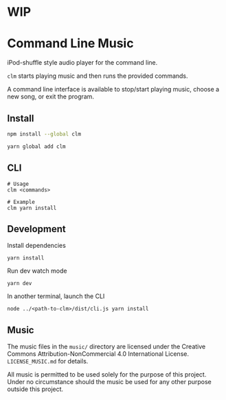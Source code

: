 # WIP

# Command Line Music

iPod-shuffle style audio player for the command line.

`clm` starts playing music and then runs the provided commands.

A command line interface is available to stop/start playing music, choose a new song, or exit the program.

## Install

```bash
npm install --global clm
```

```bash
yarn global add clm
```

## CLI

```
# Usage
clm <commands>

# Example
clm yarn install
```

## Development

Install dependencies

```
yarn install
```

Run dev watch mode

```
yarn dev
```

In another terminal, launch the CLI

```
node ../<path-to-clm>/dist/cli.js yarn install
```

## Music

The music files in the `music/` directory are licensed under the Creative Commons Attribution-NonCommercial 4.0 International License. `LICENSE_MUSIC.md` for details.

All music is permitted to be used solely for the purpose of this project. Under no circumstance should the music be used for any other purpose outside this project.
